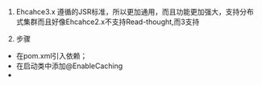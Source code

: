 1. Ehcahce3.x 遵循的JSR标准，所以更加通用，而且功能更加强大，支持分布式集群而且好像Ehcahce2.x不支持Read-thought,而3支持

2. 步骤

- 在pom.xml引入依赖；
- 在启动类中添加@EnableCaching
- 